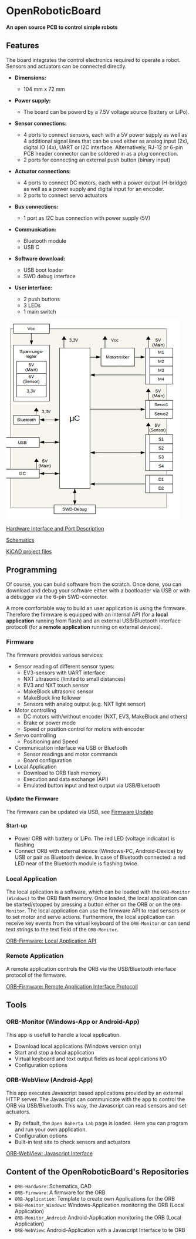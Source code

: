 # OpenRoboticBoard
**An open source PCB to control simple robots**

## Features

The board integrates the control electronics required to operate a robot. Sensors and actuators can be connected directly.

* **Dimensions:**
  * 104 mm x 72 mm

* **Power supply:**
  * The board can be powerd by a 7.5V voltage source (battery or LiPo).

* **Sensor connections:**
  * 4 ports to connect sensors, each with a 5V power supply as well as 4 additional signal lines that can be used either as analog input (2x), digital IO (4x), UART or I2C interface. Alternatively, RJ-12 or 6-pin PCB header connector can be soldered in as a plug connection.
  * 2 ports for connecting an external push button (binary input)

* **Actuator connections:**
  * 4 ports to connect DC motors, each with a power output (H-bridge) as well as a power supply and digital input for an encoder.
  * 2 ports to connect servo actuators

* **Bus connections:**
  * 1 port as I2C bus connection with power supply (5V)

* **Communication:**
  * Bluetooth module
  * USB C

* **Software download:**
  * USB boot loader
  * SWD debug interface

* **User interface:**
  * 2 push buttons
  * 3 LEDs
  * 1 main switch

![Board Overview](https://github.com/ThBreuer/ORB-Hardware/blob/main/Ver-01.xx/Doc/Hardware-Overview.png)

[Hardware Interface and Port Description](/Hardware/Ver-1.x/....pdf)

[Schematics](/Hardware/Ver-1.x/Schematics.pdf)

[KiCAD project files](/Hardware/Ver-1.x)

## Programming
Of course, you can build software from the scratch. Once done, you can download and debug your software either with a bootloader via USB or with a debugger via the 6-pin SWD-connector.

A more comfortable way to build an user application is using the firmware. Therefore the firmware is equipped with an internal API (for a **local application** running from flash) and an external USB/Bluetooth interface protocoll (for a **remote application** running on external devices).

### Firmware
The firmware provides various services:
* Sensor reading of different sensor types:
  * EV3-sensors with UART interface
  * NXT ultrasonic (limited to small distances)
  * EV3 and NXT touch sensor
  * MakeBlock ultrasonic sensor
  * MakeBlock line follower
  * Sensors with analog output (e.g. NXT light sensor)
* Motor controlling 
  * DC motors with/without encoder (NXT, EV3, MakeBlock and others)
  * Brake or power mode
  * Speed or position control for motors with encoder
* Servo controlling
  * Positioning and Speed
* Communication interface via USB or Bluetooth
  * Sensor readings and motor commands
  * Board configuration
* Local Application
  * Download to ORB flash memory
  * Execution and data exchange (API)
  * Emulated button input and text output via USB/Bluetooth

#### Update the Firmware
The firmware can be updated via USB, see [Firmware Update](???)

#### Start-up
* Power ORB with battery or LiPo. The red LED (voltage indicator) is flashing
* Connect ORB with external device (Windows-PC, Android-Device) by USB or pair as Bluetooth device. In case of Bluetooth connected: a red LED near of the Bluetooth module is flashing twice.

### Local Application
The local aplication is a software, which can be loaded with the `ORB-Monitor (Windows)` to the ORB flash memory. Once loaded, the local application can be started/stopped by pressing a button either on the ORB or on the `ORB-Monitor`.
The local application can use the firmware API to read sensors or to set motor and servo actions. Furthermore, the local application can receive key events from the virtual keyboard of the `ORB-Monitor` or can send text strings to the text field of the `ORB-Monitor`.

[ORB-Firmware: Local Application API]()

### Remote Application
A remote application controls the ORB via the USB/Bluetooth interface protocol of the firmware. 

[ORB-Firmware: Remote Application Interface Protocoll]()

## Tools

### ORB-Monitor (Windows-App or Android-App)
This app is usefull to handle a local application.

* Download local applications (Windows version only)
* Start and stop a local application
* Virtual keyboard and text output fields as local applications I/O 
* Configuration options

### ORB-WebView (Android-App)
This app executes Javascript based applications provided by an external HTTP server. The Javascript can communicate with the app to control the ORB via USB/Bluetooth. This way, the Javascript can read sensors and set actuators.

* By default, the `Open Roberta Lab` page is loaded. Here you can program and run your own application.
* Configuration options
* Built-in test site to check sensors and actuators

[ORB-WebView: Javascript Interface](/Software/ORB-WebView/Doc/JavascriptInterface.pdf)

## Content of the OpenRoboticBoard's Repositories

* `ORB-Hardware`: Schematics, CAD
* `ORB-Firmware`: A firmware for the ORB
* `ORB-Application`: Template to create own Applications for the ORB
* `ORB-Monitor_Windows`: Windows-Application monitoring the ORB (Local Application) 
* `ORB-Monitor_Android`: Android-Application monitoring the ORB (Local Application)
* `ORB-WebView`: Android-Application with a Javascript Interface to te ORB
